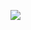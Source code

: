 <!--
id: 37093397310
link: http://blog.hengkiardo.com/post/37093397310/lol
slug: lol
date: Mon Dec 03 2012 11:57:39 GMT+0700 (WIT)
publish: 2012-12-03
tags: 
title: LOL
-->


![](http://31.media.tumblr.com/tumblr_mefv44xpb61qblnnoo1_500.jpg)

